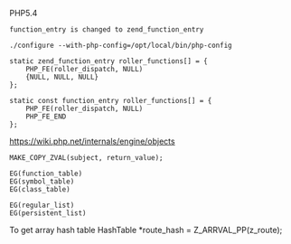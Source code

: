 


PHP5.4

    function_entry is changed to zend_function_entry

    ./configure --with-php-config=/opt/local/bin/php-config

    static zend_function_entry roller_functions[] = {
        PHP_FE(roller_dispatch, NULL)
        {NULL, NULL, NULL}
    };

    static const function_entry roller_functions[] = {
        PHP_FE(roller_dispatch, NULL)
        PHP_FE_END
    };



https://wiki.php.net/internals/engine/objects


    MAKE_COPY_ZVAL(subject, return_value);

    EG(function_table)
    EG(symbol_table)
    EG(class_table)

    EG(regular_list)
    EG(persistent_list)

To get array hash table
    HashTable *route_hash = Z_ARRVAL_PP(z_route);
